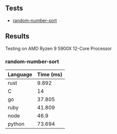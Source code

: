 ## Tests
* [random-number-sort](/random-number-sort)

## Results
Testing on AMD Ryzen 9 5900X 12-Core Processor

### random-number-sort
| Language | Time (ms) |
| --- | --- |
| rust | 9.892 |
| C | 14 |
| go | 37.805 |
| ruby | 41.809 |
| node | 46.9 |
| python | 73.694 |
